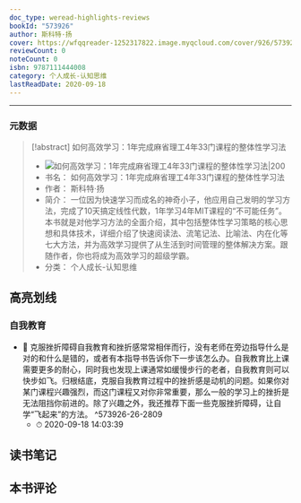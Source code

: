 ```yaml
---
doc_type: weread-highlights-reviews
bookId: "573926"
author: 斯科特·扬
cover: https://wfqqreader-1252317822.image.myqcloud.com/cover/926/573926/t7_573926.jpg
reviewCount: 0
noteCount: 0
isbn: 9787111444008
category: 个人成长-认知思维
lastReadDate: 2020-09-18
---
```


---
### 元数据
> [!abstract] 如何高效学习：1年完成麻省理工4年33门课程的整体性学习法
> - ![ 如何高效学习：1年完成麻省理工4年33门课程的整体性学习法|200](https://wfqqreader-1252317822.image.myqcloud.com/cover/926/573926/t7_573926.jpg)
> - 书名： 如何高效学习：1年完成麻省理工4年33门课程的整体性学习法
> - 作者： 斯科特·扬
> - 简介： 一位因为快速学习而成名的神奇小子，他应用自己发明的学习方法，完成了10天搞定线性代数，1年学习4年MIT课程的“不可能任务”。本书就是对他学习方法的全面介绍，其中包括整体性学习策略的核心思想和具体技术，详细介绍了快速阅读法、流笔记法、比喻法、内在化等七大方法，并为高效学习提供了从生活到时间管理的整体解决方案。跟随作者，你也将成为高效学习的超级学霸。
> - 分类： 个人成长-认知思维

## 高亮划线

### 自我教育


- 📌 克服挫折障碍自我教育和挫折感常常相伴而行，没有老师在旁边指导什么是对的和什么是错的，或者有本指导书告诉你下一步该怎么办。自我教育比上课需要更多的耐心，同时我也发现上课通常如缓慢步行的老者，自我教育则可以快步如飞。归根结底，克服自我教育过程中的挫折感是动机的问题。如果你对某门课程兴趣强烈，而这门课程又对你非常重要，那么一般的学习上的挫折是无法阻挡你前进的。除了兴趣之外，我还推荐下面一些克服挫折障碍，让自学“飞起来”的方法。  ^573926-26-2809
    - ⏱ 2020-09-18 14:03:39 
## 读书笔记

## 本书评论
